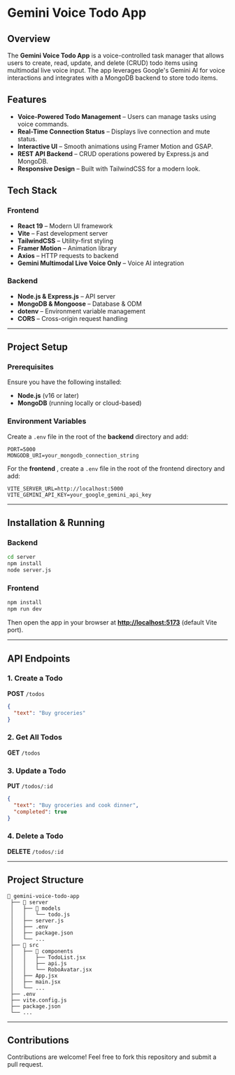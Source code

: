 # Gemini Voice Todo App

## Overview

The **Gemini Voice Todo App** is a voice-controlled task manager that allows users to create, read, update, and delete (CRUD) todo items using multimodal live voice input. The app leverages Google's Gemini AI for voice interactions and integrates with a MongoDB backend to store todo items.

## Features

* **Voice-Powered Todo Management** – Users can manage tasks using voice commands.
* **Real-Time Connection Status** – Displays live connection and mute status.
* **Interactive UI** – Smooth animations using Framer Motion and GSAP.
* **REST API Backend** – CRUD operations powered by Express.js and MongoDB.
* **Responsive Design** – Built with TailwindCSS for a modern look.

## Tech Stack

### Frontend

* **React 19** – Modern UI framework
* **Vite** – Fast development server
* **TailwindCSS** – Utility-first styling
* **Framer Motion** – Animation library
* **Axios** – HTTP requests to backend
* **Gemini Multimodal Live Voice Only** – Voice AI integration

### Backend

* **Node.js & Express.js** – API server
* **MongoDB & Mongoose** – Database & ODM
* **dotenv** – Environment variable management
* **CORS** – Cross-origin request handling

---

## Project Setup

### Prerequisites

Ensure you have the following installed:

* **Node.js** (v16 or later)
* **MongoDB** (running locally or cloud-based)

### Environment Variables

Create a `.env` file in the root of the **backend** directory and add:

```env
PORT=5000  
MONGODB_URI=your_mongodb_connection_string  
```

For the  **frontend** , create a `.env` file in the root of the frontend directory and add:

```env
VITE_SERVER_URL=http://localhost:5000  
VITE_GEMINI_API_KEY=your_google_gemini_api_key  
```

---

## Installation & Running

### Backend

```sh
cd server  
npm install  
node server.js
```

### Frontend

```sh
npm install  
npm run dev  
```

Then open the app in your browser at **[http://localhost:5173](http://localhost:5173/)** (default Vite port).

---

## API Endpoints

### 1. Create a Todo

**POST** `/todos`

```json
{
  "text": "Buy groceries"
}
```

### 2. Get All Todos

**GET** `/todos`

### 3. Update a Todo

**PUT** `/todos/:id`

```json
{
  "text": "Buy groceries and cook dinner",
  "completed": true
}
```

### 4. Delete a Todo

**DELETE** `/todos/:id`

---

## Project Structure

```
📂 gemini-voice-todo-app  
 ├── 📂 server  
 │   ├── 📂 models  
 │   │   └── todo.js  
 │   ├── server.js  
 │   ├── .env  
 │   ├── package.json  
 │   └── ...  
 ├── 📂 src  
 │   ├── 📂 components  
 │   │   ├── TodoList.jsx  
 │   │   ├── api.js  
 │   │   └── RoboAvatar.jsx  
 │   ├── App.jsx  
 │   ├── main.jsx  
 │   └── ...  
 ├── .env  
 ├── vite.config.js  
 ├── package.json  
 └── ...  
```

---

## Contributions

Contributions are welcome! Feel free to fork this repository and submit a pull request.
